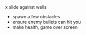 x slide against walls
- spawn a few obstacles
- ensure enemy bullets can hit you
- make health, game over screen
